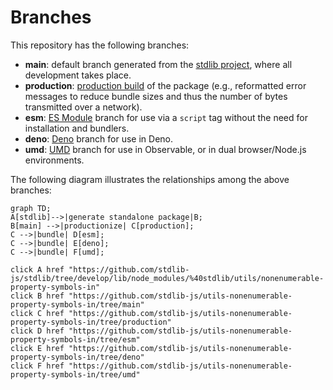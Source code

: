 <!--

@license Apache-2.0

Copyright (c) 2022 The Stdlib Authors.

Licensed under the Apache License, Version 2.0 (the "License");
you may not use this file except in compliance with the License.
You may obtain a copy of the License at

    http://www.apache.org/licenses/LICENSE-2.0

Unless required by applicable law or agreed to in writing, software
distributed under the License is distributed on an "AS IS" BASIS,
WITHOUT WARRANTIES OR CONDITIONS OF ANY KIND, either express or implied.
See the License for the specific language governing permissions and
limitations under the License.

-->

# Branches

This repository has the following branches:

-   **main**: default branch generated from the [stdlib project][stdlib-url], where all development takes place.
-   **production**: [production build][production-url] of the package (e.g., reformatted error messages to reduce bundle sizes and thus the number of bytes transmitted over a network).
-   **esm**: [ES Module][esm-url] branch for use via a `script` tag without the need for installation and bundlers.
-   **deno**: [Deno][deno-url] branch for use in Deno.
-   **umd**: [UMD][umd-url] branch for use in Observable, or in dual browser/Node.js environments.

The following diagram illustrates the relationships among the above branches:

```mermaid
graph TD;
A[stdlib]-->|generate standalone package|B;
B[main] -->|productionize| C[production];
C -->|bundle| D[esm];
C -->|bundle| E[deno];
C -->|bundle| F[umd];

click A href "https://github.com/stdlib-js/stdlib/tree/develop/lib/node_modules/%40stdlib/utils/nonenumerable-property-symbols-in"
click B href "https://github.com/stdlib-js/utils-nonenumerable-property-symbols-in/tree/main"
click C href "https://github.com/stdlib-js/utils-nonenumerable-property-symbols-in/tree/production"
click D href "https://github.com/stdlib-js/utils-nonenumerable-property-symbols-in/tree/esm"
click E href "https://github.com/stdlib-js/utils-nonenumerable-property-symbols-in/tree/deno"
click F href "https://github.com/stdlib-js/utils-nonenumerable-property-symbols-in/tree/umd"
```

[stdlib-url]: https://github.com/stdlib-js/stdlib/tree/develop/lib/node_modules/%40stdlib/utils/nonenumerable-property-symbols-in
[production-url]: https://github.com/stdlib-js/utils-nonenumerable-property-symbols-in/tree/production
[deno-url]: https://github.com/stdlib-js/utils-nonenumerable-property-symbols-in/tree/deno
[umd-url]: https://github.com/stdlib-js/utils-nonenumerable-property-symbols-in/tree/umd
[esm-url]: https://github.com/stdlib-js/utils-nonenumerable-property-symbols-in/tree/esm